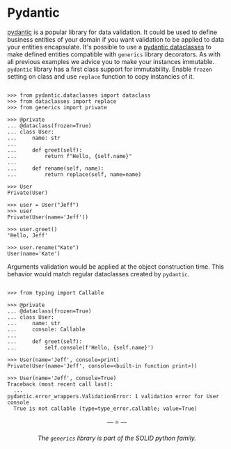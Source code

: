 # Pydantic

[pydantic](https://pydantic-docs.helpmanual.io/) is a popular library for data
validation. It could be used to define business entities of your domain if you
want validation to be applied to data your entities encapsulate. It's possible
to use a
[pydantic dataclasses](https://pydantic-docs.helpmanual.io/usage/dataclasses/)
to make defined entities compatible with `generics` library decorators. As with
all previous examples we advice you to make your instances immutable. `pydantic`
library has a first class support for immutability. Enable `frozen` setting on
class and use `replace` function to copy instancies of it.

```pycon

>>> from pydantic.dataclasses import dataclass
>>> from dataclasses import replace
>>> from generics import private

>>> @private
... @dataclass(frozen=True)
... class User:
...     name: str
...
...     def greet(self):
...         return f"Hello, {self.name}"
...
...     def rename(self, name):
...         return replace(self, name=name)

>>> User
Private(User)

>>> user = User("Jeff")
>>> user
Private(User(name='Jeff'))

>>> user.greet()
'Hello, Jeff'

>>> user.rename("Kate")
User(name='Kate')

```

Arguments validation would be applied at the object construction time. This
behavior would match regular dataclasses created by `pydantic`.

```pycon

>>> from typing import Callable

>>> @private
... @dataclass(frozen=True)
... class User:
...     name: str
...     console: Callable
...
...     def greet(self):
...         self.console(f'Hello, {self.name}')

>>> User(name='Jeff', console=print)
Private(User(name='Jeff', console=<built-in function print>))

>>> User(name='Jeff', console=True)
Traceback (most recent call last):
  ...
pydantic.error_wrappers.ValidationError: 1 validation error for User
console
  True is not callable (type=type_error.callable; value=True)

```

<p align="center">&mdash; ⭐ &mdash;</p>
<p align="center"><i>The <code>generics</code> library is part of the SOLID python family.</i></p>
